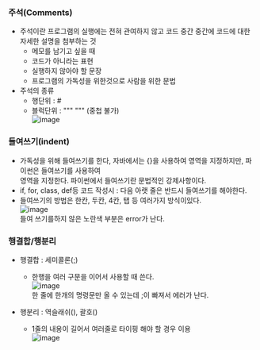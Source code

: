 ### 주석(Comments)  
  - 주석이란 프로그램의 실행에는 전혀 관여하지 않고 코드 중간 중간에 코드에 대한 자세한 설명을 첨부하는 것   
    - 메모를 남기고 싶을 때  
    - 코드가 아니라는 표현  
    - 실행하지 않아야 할 문장  
    - 프로그램의 가독성을 위한것으로 사람을 위한 문법  
  - 주석의 종류  
    - 행단위 : #  
    - 블럭단위 : """ """ (중첩 불가)    
    ![image](https://user-images.githubusercontent.com/67041069/91838984-4f19ff80-ec89-11ea-9576-60c9a77f9393.png)  
 
### 들여쓰기(indent)  
  - 가독성을 위해 들여쓰기를 한다, 자바에서는 {}을 사용하여 영역을 지정하지만, 파이썬은 들여쓰기를 사용하여  
    영역을 지정한다. 파이썬에서 들여쓰기란 문법적인 강제사항이다.  
  - if, for, class, def등 코드 작성시 : 다음 아랫 줄은 반드시 들여쓰기를 해야한다.  
  - 들여쓰기의 방법은 한칸, 두칸, 4칸, 탭 등 여러가지 방식이있다.  
  ![image](https://user-images.githubusercontent.com/67041069/91839574-3fe78180-ec8a-11ea-99e4-ddfee594c195.png)  
  들여 쓰기를하지 않은 노란색 부분은 error가 난다.  
  
### 행결합/행분리  
  - 행결합 : 세미콜론(;)  
    - 한행을 여러 구문을 이어서 사용할 때 쓴다.  
    ![image](https://user-images.githubusercontent.com/67041069/91839817-a53b7280-ec8a-11ea-8d5f-2991b6c4c80f.png)  
    한 줄에 한개의 명령문만 올 수 있는데 ;이 빠져서 에러가 난다.  
  
  - 행분리 : 역슬래쉬(\), 괄호()  
    - 1줄의 내용이 길어서 여러줄로 타이핑 해야 할 경우 이용  
    ![image](https://user-images.githubusercontent.com/67041069/91840154-34e12100-ec8b-11ea-8014-067ddf1a9a73.png)  
    
    
  
    

